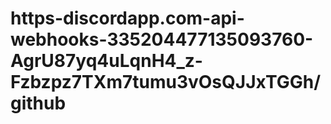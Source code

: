 # https-discordapp.com-api-webhooks-335204477135093760-AgrU87yq4uLqnH4_z-Fzbzpz7TXm7tumu3vOsQJJxTGGh/github


